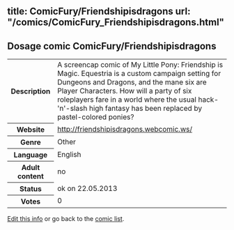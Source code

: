 title: ComicFury/Friendshipisdragons
url: "/comics/ComicFury_Friendshipisdragons.html"
---
Dosage comic ComicFury/Friendshipisdragons
-----------------------------------------

<p id="msg"></p>
<script type="text/javascript">
if (window.location.search === '?edit_info_mail=sent_ok') {
  var elem = document.getElementById("msg");
  elem.innerHTML = 'Edited information sucessfully sent for review, which is usually done daily. Thanks!';
  elem.className = 'ok';
}
</script>
<table class="comicinfo">
<tr>
<th>Description</th><td>A screencap comic of My Little Pony: Friendship is Magic. Equestria is a custom campaign setting for Dungeons and Dragons, and the mane six are Player Characters. How will a party of six roleplayers fare in a world where the usual hack-'n'-slash high fantasy has been replaced by pastel-colored ponies?</td>
</tr>
<tr>
<th>Website</th><td><a href="http://friendshipisdragons.webcomic.ws/">http://friendshipisdragons.webcomic.ws/</a></td>
</tr>
<tr>
<th>Genre</th><td>Other</td>
</tr>
<tr>
<th>Language</th><td>English</td>
</tr>
<tr>
<th>Adult content</th><td>no</td>
</tr>
<tr>
<th>Status</th><td>ok on 22.05.2013</td>
</tr>
<tr>
<th>Votes</th><td>0</td>
</tr>
</table>

[Edit this info](ComicFury_Friendshipisdragons_edit.html) or go back to the [comic list](../comic-index.html).
